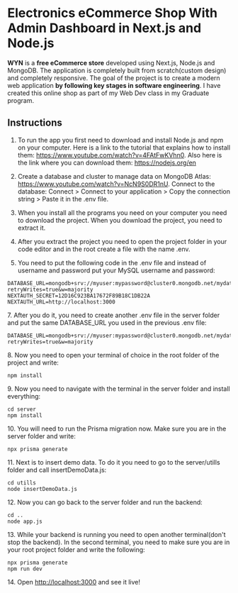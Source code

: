 <h1>Electronics eCommerce Shop With Admin Dashboard in Next.js and Node.js</h1>

<p><b>WYN</b> is a <b>free eCommerce store</b> developed using Next.js, Node.js and MongoDB. The application is completely built from scratch(custom design) and completely responsive. The goal of the project is to create a modern web application <b>by following key stages in software engineering</b>. I have created this online shop as part of my Web Dev class in my Graduate program.

<h2>Instructions</h2>
<ol>
  <li><p>To run the app you first need to download and install Node.js and npm on your computer. Here is a link to the tutorial that explains how to install them: <a href="https://www.youtube.com/watch?v=4FAtFwKVhn0" target="_blank">https://www.youtube.com/watch?v=4FAtFwKVhn0</a>. Also here is the link where you can download them: <a href="https://nodejs.org/en" target="_blank">https://nodejs.org/en</a></p></li>
  <li><p>Create a database and cluster to manage data on MongoDB Atlas: <a href="https://www.youtube.com/watch?v=NcN9S0DR1nU" target="_blank">https://www.youtube.com/watch?v=NcN9S0DR1nU</a>. Connect to the database: Connect > Connect to your application > Copy the connection string > Paste it in the .env file.</p></li>
  <li><p>When you install all the programs you need on your computer you need to download the project. When you download the project, you need to extract it.</p></li>
  <li><p>After you extract the project you need to open the project folder in your code editor and in the root create a file with the name .env.</p></li>
  <li><p>You need to put the following code in the .env file and instead of username and password put your MySQL username and password:</p></li>
</ol>

```
DATABASE_URL=mongodb+srv://myuser:mypassword@cluster0.mongodb.net/mydatabase?retryWrites=true&w=majority
NEXTAUTH_SECRET=12D16C923BA17672F89B18C1DB22A
NEXTAUTH_URL=http://localhost:3000
```

<p>7. After you do it, you need to create another .env file in the server folder and put the same DATABASE_URL you used in the previous .env file:</p>

```
DATABASE_URL=mongodb+srv://myuser:mypassword@cluster0.mongodb.net/mydatabase?retryWrites=true&w=majority
```

<p>8. Now you need to open your terminal of choice in the root folder of the project and write:</p>

```
npm install
```

<p>9. Now you need to navigate with the terminal in the server folder and install everything:</p>

```
cd server
npm install
```

<p>10. You will need to run the Prisma migration now. Make sure you are in the server folder and write:</p>

```
npx prisma generate
```

<p>11. Next is to insert demo data. To do it you need to go to the server/utills folder and call insertDemoData.js:</p>

```
cd utills
node insertDemoData.js
```

<p>12. Now you can go back to the server folder and run the backend:</p>

```
cd ..
node app.js
```

<p>13. While your backend is running you need to open another terminal(don't stop the backend). In the second terminal, you need to make sure you are in your root project folder and write the following:</p>

```
npx prisma generate
npm run dev
```

<p>14. Open <a href="http://localhost:3000" target="_blank">http://localhost:3000</a> and see it live!</p>
